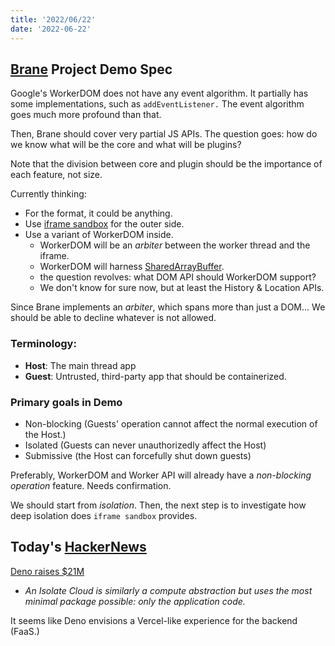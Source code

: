```yaml
---
title: '2022/06/22'
date: '2022-06-22'
---
```


## [Brane](../notes/Brane.md) Project Demo Spec

Google's WorkerDOM does not have any event algorithm.
It partially has some implementations, such as `addEventListener.`
The event algorithm goes much more profound than that.

Then, Brane should cover very partial JS APIs.
The question goes: how do we know what will be the core and what will be plugins?

Note that the division between core and plugin should be the importance of each feature, not size.

Currently thinking:
- For the format, it could be anything.
- Use [iframe sandbox](../notes/Sandbox.md) for the outer side.
- Use a variant of WorkerDOM inside.
	- WorkerDOM will be an *arbiter* between the worker thread and the iframe.
	- WorkerDOM will harness [SharedArrayBuffer](../notes/SharedArrayBuffer.md).
	- the question revolves: what DOM API should WorkerDOM support?
	- We don't know for sure now, but at least the History & Location APIs.

Since Brane implements an *arbiter*, which spans more than just a DOM...
We should be able to decline whatever is not allowed.

### Terminology:
- **Host**: The main thread app
- **Guest**: Untrusted, third-party app that should be containerized.

### Primary goals in Demo
- Non-blocking (Guests' operation cannot affect the normal execution of the Host.)
- Isolated (Guests can never unauthorizedly affect the Host)
- Submissive (the Host can forcefully shut down guests)

Preferably, WorkerDOM and Worker API will already have a *non-blocking operation* feature.
Needs confirmation.

We should start from *isolation*.
Then, the next step is to investigate how deep isolation does `iframe sandbox` provides.

## Today's [HackerNews](../notes/HackerNews.md)

[Deno raises $21M](https://deno.com/blog/series-a)
- *An Isolate Cloud is similarly a compute abstraction but uses the most minimal package possible: only the application code.*

It seems like Deno envisions a Vercel-like experience for the backend (FaaS.)